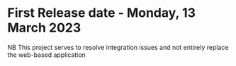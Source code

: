# First Release date - Monday, 13 March 2023

 
 NB This project serves to resolve integration issues and not entirely replace the web-based application
